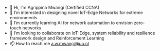 - 👋 Hi, I’m Agrippina Mwangi (Certified CCNA)
- 👀 I’m interested in designing novel IoT-Edge Networks for extreme environments
- 🌱 I’m currently learning AI for network automation to envision zero-touch networks
- 💞️ I’m looking to collaborate on IoT-Edge, system reliability and resilience framework design and Reinforcement Learning
- 📫 How to reach me a.w.mwangi@uu.nl

<!---
PinaPhD/PinaPhD is a ✨ special ✨ repository because its `README.md` (this file) appears on your GitHub profile.
You can click the Preview link to take a look at your changes.
--->
